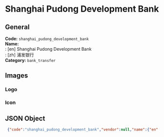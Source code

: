 # Shanghai Pudong Development Bank 
## General 
**Code:** `shanghai_pudong_development_bank`  
**Name:**  
:	[en] Shanghai Pudong Development Bank  
:	[zh] 浦发银行  
**Category:** `bank_transfer`  
## Images 
### Logo 
### Icon 
## JSON Object 
```json
 {"code":"shanghai_pudong_development_bank","vendor":null,"name":{"en":"Shanghai Pudong Development Bank","zh":"\u6d66\u53d1\u94f6\u884c"},"description":null,"countries":null,"category":"bank_transfer"}```  
